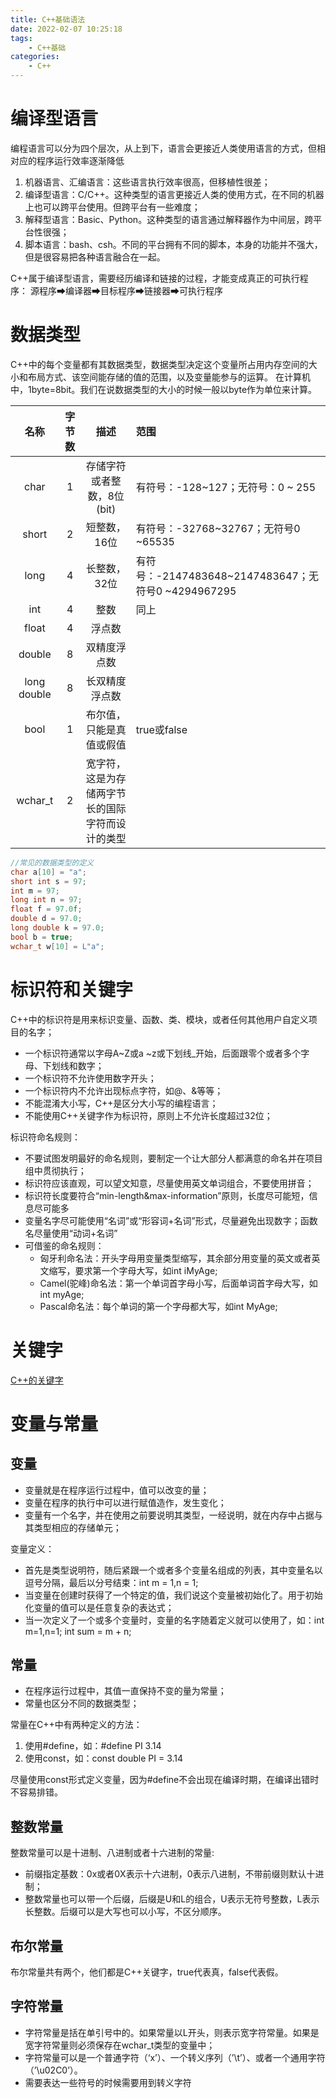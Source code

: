 ```yaml
---
title: C++基础语法
date: 2022-02-07 10:25:18
tags:
    - C++基础
categories:
    - C++
---
```


# 编译型语言
编程语言可以分为四个层次，从上到下，语言会更接近人类使用语言的方式，但相对应的程序运行效率逐渐降低

1. 机器语言、汇编语言：这些语言执行效率很高，但移植性很差；
2. 编译型语言：C/C++。这种类型的语言更接近人类的使用方式，在不同的机器上也可以跨平台使用。但跨平台有一些难度；
3. 解释型语言：Basic、Python。这种类型的语言通过解释器作为中间层，跨平台性很强；
4. 脚本语言：bash、csh。不同的平台拥有不同的脚本，本身的功能并不强大，但是很容易把各种语言融合在一起。


C++属于编译型语言，需要经历编译和链接的过程，才能变成真正的可执行程序：
源程序➡编译器➡目标程序➡链接器➡可执行程序 

# 数据类型
C++中的每个变量都有其数据类型，数据类型决定这个变量所占用内存空间的大小和布局方式、该空间能存储的值的范围，以及变量能参与的运算。
在计算机中，1byte=8bit。我们在说数据类型的大小的时候一般以byte作为单位来计算。

|名称|字节数  |描述|范围|
|:--:|:--:|:--:|:--|
| char |1  |存储字符或者整数，8位(bit)|有符号：-128~127；无符号：0 ~ 255|
|short |2 |短整数，16位 |有符号：-32768~32767；无符号0 ~65535 |
|long |4 |长整数，32位 |有符号：-2147483648~2147483647；无符号0 ~4294967295 |
|int  | 4 | 整数 |  同上|
| float |4  | 浮点数 |  |
| double |8  | 双精度浮点数 |  |
|long double  |8  |长双精度浮点数  |  |
| bool | 1 | 布尔值，只能是真值或假值 | true或false |
|wchar_t  |2  |宽字符，这是为存储两字节长的国际字符而设计的类型  |  |

```CPP
//常见的数据类型的定义
char a[10] = "a";
short int s = 97;
int m = 97;
long int n = 97;
float f = 97.0f;
double d = 97.0;
long double k = 97.0;
bool b = true;
wchar_t w[10] = L"a";
```

# 标识符和关键字
C++中的标识符是用来标识变量、函数、类、模块，或者任何其他用户自定义项目的名字；

- 一个标识符通常以字母A~Z或a ~z或下划线_开始，后面跟零个或者多个字母、下划线和数字；
- 一个标识符不允许使用数字开头；
- 一个标识符内不允许出现标点字符，如@、&等等；
- 不能混淆大小写，C++是区分大小写的编程语言；
- 不能使用C++关键字作为标识符，原则上不允许长度超过32位；

标识符命名规则：

- 不要试图发明最好的命名规则，要制定一个让大部分人都满意的命名并在项目组中贯彻执行；
- 标识符应该直观，可以望文知意，尽量使用英文单词组合，不要使用拼音；
- 标识符长度要符合“min-length&max-information”原则，长度尽可能短，信息尽可能多
- 变量名字尽可能使用“名词”或“形容词+名词”形式，尽量避免出现数字；函数名尽量使用“动词+名词”
- 可借鉴的命名规则：
  - 匈牙利命名法：开头字母用变量类型缩写，其余部分用变量的英文或者英文缩写，要求第一个字母大写，如int iMyAge;
  - Camel(驼峰)命名法：第一个单词首字母小写，后面单词首字母大写，如int myAge;
  - Pascal命名法：每个单词的第一个字母都大写，如int MyAge;


# 关键字
[C++的关键字](https://en.cppreference.com/w/cpp/keyword)

# 变量与常量
## 变量 

- 变量就是在程序运行过程中，值可以改变的量；
- 变量在程序的执行中可以进行赋值造作，发生变化；
- 变量有一个名字，并在使用之前要说明其类型，一经说明，就在内存中占据与其类型相应的存储单元；

变量定义：

- 首先是类型说明符，随后紧跟一个或者多个变量名组成的列表，其中变量名以逗号分隔，最后以分号结束：int m = 1,n = 1;
- 当变量在创建时获得了一个特定的值，我们说这个变量被初始化了。用于初始化变量的值可以是任意复杂的表达式；
- 当一次定义了一个或多个变量时，变量的名字随着定义就可以使用了，如：int m=1,n=1; int sum = m + n;


## 常量

- 在程序运行过程中，其值一直保持不变的量为常量；
- 常量也区分不同的数据类型；

常量在C++中有两种定义的方法：

1. 使用#define，如：#define PI 3.14
2. 使用const，如：const double PI = 3.14


尽量使用const形式定义变量，因为#define不会出现在编译时期，在编译出错时不容易排错。


## 整数常量
整数常量可以是十进制、八进制或者十六进制的常量:

- 前缀指定基数：0x或者0X表示十六进制，0表示八进制，不带前缀则默认十进制；
- 整数常量也可以带一个后缀，后缀是U和L的组合，U表示无符号整数，L表示长整数。后缀可以是大写也可以小写，不区分顺序。

## 布尔常量
布尔常量共有两个，他们都是C++关键字，true代表真，false代表假。

## 字符常量

- 字符常量是括在单引号中的。如果常量以L开头，则表示宽字符常量。如果是宽字符常量则必须保存在wchar_t类型的变量中；
- 字符常量可以是一个普通字符（‘x’）、一个转义序列（’\t’）、或者一个通用字符（’\u02C0’）。
- 需要表达一些符号的时候需要用到转义字符